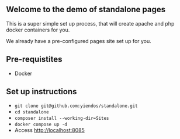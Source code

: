 ## Welcome to the demo of standalone pages 

This is a super simple set up process, that will create apache and php docker containers for you. 

We already have a pre-configured pages site set up for you.

## Pre-requistites 

* Docker 

## Set up instructions
* `git clone git@github.com:yiendos/standalone.git`
* `cd standalone`
* `composer install --working-dir=Sites`
* `docker compose up -d` 
* Access [http://localhost:8085](http://localhost:8085)

